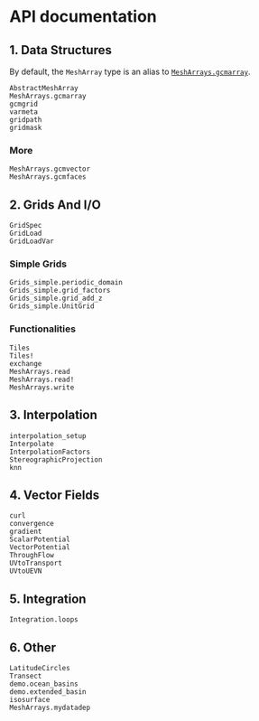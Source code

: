 # API documentation

## 1. Data Structures 

By default, the `MeshArray` type is an alias to [`MeshArrays.gcmarray`](@ref).

```@docs
AbstractMeshArray
MeshArrays.gcmarray
gcmgrid
varmeta
gridpath
gridmask
```

### More

```@docs
MeshArrays.gcmvector
MeshArrays.gcmfaces
```

## 2. Grids And I/O

```@docs
GridSpec
GridLoad
GridLoadVar
```

### Simple Grids

```@docs
Grids_simple.periodic_domain
Grids_simple.grid_factors
Grids_simple.grid_add_z
Grids_simple.UnitGrid
```

### Functionalities

```@docs
Tiles
Tiles!
exchange
MeshArrays.read
MeshArrays.read!
MeshArrays.write
```

## 3. Interpolation

```@docs
interpolation_setup
Interpolate
InterpolationFactors
StereographicProjection
knn
```

## 4. Vector Fields

```@docs
curl
convergence
gradient
ScalarPotential
VectorPotential
ThroughFlow
UVtoTransport
UVtoUEVN
```

## 5. Integration

```@docs
Integration.loops
```

## 6. Other

```@docs
LatitudeCircles
Transect
demo.ocean_basins
demo.extended_basin
isosurface
MeshArrays.mydatadep
```
